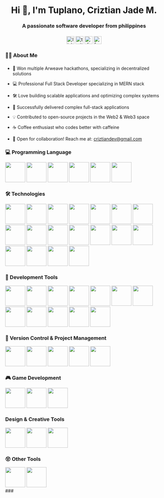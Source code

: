 <h1 align="center">Hi 👋, I'm Tuplano, Criztian Jade M.</h1>
<h3 align="center">A passionate software developer from philippines</h3>

###

<div align="center">
  <img src="https://img.shields.io/static/v1?message=LinkedIn&logo=linkedin&label=&color=0077B5&logoColor=white&labelColor=&style=for-the-badge" height="25" alt="linkedin logo"  />
  <img src="https://img.shields.io/static/v1?message=Twitter&logo=twitter&label=&color=1DA1F2&logoColor=white&labelColor=&style=for-the-badge" height="25" alt="twitter logo"  />
  <img src="https://img.shields.io/static/v1?message=Discord&logo=discord&label=&color=7289DA&logoColor=white&labelColor=&style=for-the-badge" height="25" alt="discord logo"  />
  <img src="https://img.shields.io/static/v1?message=Facebook&logo=facebook&label=&color=1877F2&logoColor=white&labelColor=&style=for-the-badge" height="25" alt="facebook logo"  />
</div>

###

<h3 align="left">👩‍💻  About Me</h3>

###

- 🥇 Won multiple Arweave hackathons, specializing in decentralized solutions

- 💻 Professional Full Stack Developer specializing in MERN stack
- 🛠️ Love building scalable applications and optimizing complex systems
- 🚀 Successfully delivered complex full-stack applications
- 💡 Contributed to open-source projects in the Web2 & Web3 space

- ☕ Coffee enthusiast who codes better with caffeine
- 📧 Open for collaboration! Reach me at: criztiandev@gmail.com

###

<h3 align="left">💻 Programming Language </h3>
<div align="left">
  <!-- Javascript -->
  <img src="https://cdn.jsdelivr.net/gh/devicons/devicon@latest/icons/javascript/javascript-original.svg" height="64"  />
  <!-- Typescript -->
  <img src="https://cdn.jsdelivr.net/gh/devicons/devicon@latest/icons/typescript/typescript-original.svg" height="64" />
  <!-- Lua -->
  <img src="https://cdn.jsdelivr.net/gh/devicons/devicon@latest/icons/lua/lua-original.svg" height="64" />
  <!-- PHP -->
  <img src="https://cdn.jsdelivr.net/gh/devicons/devicon@latest/icons/php/php-original.svg" height="64" />
  <!-- Rust -->
  <img src="https://cdn.jsdelivr.net/gh/devicons/devicon@latest/icons/rust/rust-original.svg" height="64"  />
  <!-- Solidity -->
<img src="https://cdn.jsdelivr.net/gh/devicons/devicon@latest/icons/solidity/solidity-original.svg"  height="64"  />
</div>

<h3 align="left">🛠 Technologies </h3>
<div align="left">
  <!-- HTML5 -->
  <img src="https://cdn.jsdelivr.net/gh/devicons/devicon@latest/icons/html5/html5-original.svg"  height="64"  />
  <!-- CSS3 -->
  <img src="https://cdn.jsdelivr.net/gh/devicons/devicon@latest/icons/css3/css3-original.svg"  height="64"  />
  <!-- SASS -->
  <img src="https://cdn.jsdelivr.net/gh/devicons/devicon@latest/icons/sass/sass-original.svg"  height="64"  />
  <!-- Tailwindcss -->
  <img src="https://cdn.jsdelivr.net/gh/devicons/devicon@latest/icons/tailwindcss/tailwindcss-original-wordmark.svg"  height="64"  />
  <!-- Material UI -->
  <img src="https://cdn.jsdelivr.net/gh/devicons/devicon@latest/icons/materialui/materialui-original.svg"  height="64"  />
  <!-- Framer Motion -->
  <img src="https://cdn.jsdelivr.net/gh/devicons/devicon@latest/icons/framermotion/framermotion-original.svg"  height="64"  />
  <!-- Bootstrap -->
  <img src="https://cdn.jsdelivr.net/gh/devicons/devicon@latest/icons/bootstrap/bootstrap-original.svg"  height="64"  />
  <!-- Jquery -->
  <img src="https://cdn.jsdelivr.net/gh/devicons/devicon@latest/icons/jquery/jquery-original.svg"  height="64"  />
   <!-- React -->
  <img src="https://cdn.jsdelivr.net/gh/devicons/devicon@latest/icons/react/react-original.svg" height="64"  height="64"  />
  <!-- Next -->
  <img src="https://cdn.jsdelivr.net/gh/devicons/devicon@latest/icons/nextjs/nextjs-original.svg" height="64"  height="64"  />
   <!-- Nodejs -->
  <img src="https://cdn.jsdelivr.net/gh/devicons/devicon@latest/icons/nodejs/nodejs-original.svg"  height="64"  />
  <!-- Prismia -->
  <img src="https://cdn.jsdelivr.net/gh/devicons/devicon@latest/icons/prisma/prisma-original.svg"  height="64"  />
  <!-- Mysql -->
  <img src="https://cdn.jsdelivr.net/gh/devicons/devicon@latest/icons/mysql/mysql-original.svg"  height="64"  />
  <!-- Postgress -->
  <img src="https://cdn.jsdelivr.net/gh/devicons/devicon@latest/icons/postgresql/postgresql-original.svg"  height="64"  />
  <!-- Redis -->
  <img src="https://cdn.jsdelivr.net/gh/devicons/devicon@latest/icons/redis/redis-original.svg"  height="64"  />
  <!-- Firebase -->
  <img src="https://cdn.jsdelivr.net/gh/devicons/devicon@latest/icons/firebase/firebase-original.svg"  height="64"  />
  <!-- Supabase -->
  <img src="https://cdn.jsdelivr.net/gh/devicons/devicon@latest/icons/supabase/supabase-original.svg"  height="64"  />
  <!-- 0Atuh -->
  <img src="https://cdn.jsdelivr.net/gh/devicons/devicon@latest/icons/oauth/oauth-original.svg"  height="64"  />
</div>
<h3 align="left">🔨 Development Tools </h3>
<div align="left">
  <!-- Docker -->
  <img src="https://cdn.jsdelivr.net/gh/devicons/devicon@latest/icons/docker/docker-original.svg"  height="64"  />
 <!-- NPM -->
  <img src="https://cdn.jsdelivr.net/gh/devicons/devicon@latest/icons/npm/npm-original-wordmark.svg"  height="64"  />
  <!-- ES Lint -->
  <img src="https://cdn.jsdelivr.net/gh/devicons/devicon@latest/icons/eslint/eslint-original.svg"  height="64"  />
  <!-- Gulp -->
  <img src="https://cdn.jsdelivr.net/gh/devicons/devicon@latest/icons/gulp/gulp-plain.svg"  height="64"  />
  <!-- Graphql -->
  <img src="https://cdn.jsdelivr.net/gh/devicons/devicon@latest/icons/graphql/graphql-plain.svg"  height="64"  />
  <!-- Postman -->
  <img src="https://cdn.jsdelivr.net/gh/devicons/devicon@latest/icons/postman/postman-original.svg"  height="64"  />
  <!-- Playwright -->
  <img src="https://cdn.jsdelivr.net/gh/devicons/devicon@latest/icons/playwright/playwright-original.svg"  height="64"  />
  <!-- Jets -->
  <img src="https://cdn.jsdelivr.net/gh/devicons/devicon@latest/icons/jest/jest-plain.svg"  height="64"  />
  <!-- Story book -->
  <img src="https://cdn.jsdelivr.net/gh/devicons/devicon@latest/icons/storybook/storybook-original.svg"  height="64"  />
  <!-- Swagger -->
  <img src="https://cdn.jsdelivr.net/gh/devicons/devicon@latest/icons/swagger/swagger-original.svg"  height="64"  />
  <!-- Vercel -->
  <img src="https://cdn.jsdelivr.net/gh/devicons/devicon@latest/icons/vercel/vercel-original.svg"  height="64"  />
  <!-- Vite -->
  <img src="https://cdn.jsdelivr.net/gh/devicons/devicon@latest/icons/vite/vite-original.svg"  height="64"  />

</div>

<h3 align="left">📃 Version Control & Project Management </h3>
<div align="left">
  <!-- Github -->
  <img src="https://cdn.jsdelivr.net/gh/devicons/devicon@latest/icons/github/github-original.svg"  height="64"  />
  <!-- Source Tree --> 
  <img src="https://cdn.jsdelivr.net/gh/devicons/devicon@latest/icons/sourcetree/sourcetree-original.svg"  height="64"  />
  <!-- Jira -->
  <img src="https://cdn.jsdelivr.net/gh/devicons/devicon@latest/icons/jira/jira-original.svg"  height="64"  />
  <!-- Confluence -->
  <img src="https://cdn.jsdelivr.net/gh/devicons/devicon@latest/icons/confluence/confluence-original.svg"  height="64"  />
  <!-- Filezilla -->
  <img src="https://cdn.jsdelivr.net/gh/devicons/devicon@latest/icons/filezilla/filezilla-original.svg"  height="64"  />
</div>

<h3 align="left">🎮 Game Development </h3>
<div align="left">
  <!-- Godot -->
  <img src="https://cdn.jsdelivr.net/gh/devicons/devicon@latest/icons/godot/godot-original.svg"  height="64"  />
  <!-- Unity -->
  <img src="https://cdn.jsdelivr.net/gh/devicons/devicon@latest/icons/unity/unity-original.svg"  height="64"  />
  <!-- Blender -->
  <img src="https://cdn.jsdelivr.net/gh/devicons/devicon@latest/icons/blender/blender-original.svg" height="64"  />
</div>

###

<h3 align="left"> Design & Creative Tools </h3>
<div align="left">
  <!-- Figma -->
  <img src="https://cdn.jsdelivr.net/gh/devicons/devicon@latest/icons/figma/figma-original.svg"  height="64"  />
  <!-- Canva -->
  <img src="https://cdn.jsdelivr.net/gh/devicons/devicon@latest/icons/canva/canva-original.svg"  height="64"  />
  <!-- Gimp -->
  <img src="https://cdn.jsdelivr.net/gh/devicons/devicon@latest/icons/gimp/gimp-original.svg"  height="64"  />
</div>

###

<h3 align="left">😵 Other Tools</h3>
<div align="left">
   <!-- Markdown -->
  <img src="https://cdn.jsdelivr.net/gh/devicons/devicon@latest/icons/markdown/markdown-original.svg"  height="64"  />
  <!-- Arduino -->
  <img src="https://cdn.jsdelivr.net/gh/devicons/devicon@latest/icons/arduino/arduino-original-wordmark.svg" height="64" />
</div>
###
